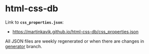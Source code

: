 # html-css-db

Link to **`css_properties.json`**:

- https://martinkavik.github.io/html-css-db/css_properties.json

All JSON files are weekly regenerated or when there are changes in [generator](https://github.com/MartinKavik/html-css-db/tree/generator) branch.
